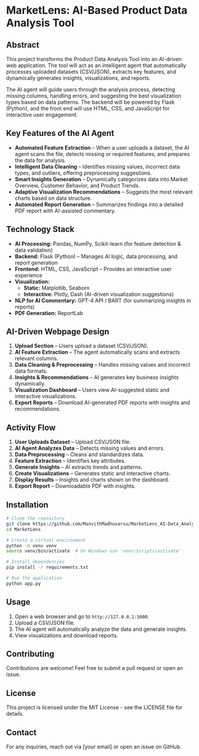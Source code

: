 # MarketLens: AI-Based Product Data Analysis Tool

## Abstract
This project transforms the Product Data Analysis Tool into an AI-driven web application. The tool will act as an intelligent agent that automatically processes uploaded datasets (CSV/JSON), extracts key features, and dynamically generates insights, visualizations, and reports.

The AI agent will guide users through the analysis process, detecting missing columns, handling errors, and suggesting the best visualization types based on data patterns. The backend will be powered by Flask (Python), and the front end will use HTML, CSS, and JavaScript for interactive user engagement.

## Key Features of the AI Agent
- **Automated Feature Extraction** – When a user uploads a dataset, the AI agent scans the file, detects missing or required features, and prepares the data for analysis.
- **Intelligent Data Cleaning** – Identifies missing values, incorrect data types, and outliers, offering preprocessing suggestions.
- **Smart Insights Generation** – Dynamically categorizes data into Market Overview, Customer Behavior, and Product Trends.
- **Adaptive Visualization Recommendations** – Suggests the most relevant charts based on data structure.
- **Automated Report Generation** – Summarizes findings into a detailed PDF report with AI-assisted commentary.

## Technology Stack
- **AI Processing:** Pandas, NumPy, Scikit-learn (for feature detection & data validation)
- **Backend:** Flask (Python) – Manages AI logic, data processing, and report generation
- **Frontend:** HTML, CSS, JavaScript – Provides an interactive user experience
- **Visualization:**
  - **Static:** Matplotlib, Seaborn
  - **Interactive:** Plotly, Dash (AI-driven visualization suggestions)
- **NLP for AI Commentary:** GPT-4 API / BART (for summarizing insights in reports)
- **PDF Generation:** ReportLab

## AI-Driven Webpage Design
1. **Upload Section** – Users upload a dataset (CSV/JSON).
2. **AI Feature Extraction** – The agent automatically scans and extracts relevant columns.
3. **Data Cleaning & Preprocessing** – Handles missing values and incorrect data formats.
4. **Insights & Recommendations** – AI generates key business insights dynamically.
5. **Visualization Dashboard** – Users view AI-suggested static and interactive visualizations.
6. **Export Reports** – Download AI-generated PDF reports with insights and recommendations.

## Activity Flow
1. **User Uploads Dataset** – Upload CSV/JSON file.
2. **AI Agent Analyzes Data** – Detects missing values and errors.
3. **Data Preprocessing** – Cleans and standardizes data.
4. **Feature Extraction** – Identifies key attributes.
5. **Generate Insights** – AI extracts trends and patterns.
6. **Create Visualizations** – Generates static and interactive charts.
7. **Display Results** – Insights and charts shown on the dashboard.
8. **Export Report** – Downloadable PDF with insights.

## Installation
```bash
# Clone the repository
git clone https://github.com/ManvithMadhuvarsu/MarketLens_AI-Data_Analytics_Tool
cd MarketLens

# Create a virtual environment
python -m venv venv
source venv/bin/activate  # On Windows use 'venv\Scripts\activate'

# Install dependencies
pip install -r requirements.txt

# Run the application
python app.py
```

## Usage
1. Open a web browser and go to `http://127.0.0.1:5000`.
2. Upload a CSV/JSON file.
3. The AI agent will automatically analyze the data and generate insights.
4. View visualizations and download reports.

## Contributing
Contributions are welcome! Feel free to submit a pull request or open an issue.

## License
This project is licensed under the MIT License - see the LICENSE file for details.

## Contact
For any inquiries, reach out via [your email] or open an issue on GitHub.


